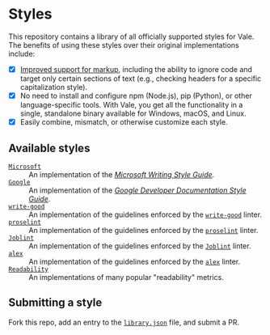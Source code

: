 # Styles 

This repository contains a library of all officially supported styles for Vale. The benefits of using these styles over their original implementations include:

- [X] [Improved support for markup](https://vale.sh/docs/topics/scoping/), including the ability to ignore code and target only certain sections of text (e.g., checking headers for a specific capitalization style).
- [X] No need to install and configure npm (Node.js), pip (Python), or other language-specific tools. With Vale, you get all the functionality in a single, standalone binary available for Windows, macOS, and Linux.
- [X] Easily combine, mismatch, or otherwise customize each style.

## Available styles

<dl>
  <dt><a href="https://github.com/errata-ai/Microsoft"><code>Microsoft</code></a></dt>
  <dd>An implementation of the <a href="https://docs.microsoft.com/en-us/style-guide/welcome/"><i>Microsoft Writing Style Guide</i></a>.</dd>

  <dt><a href="https://github.com/errata-ai/Google"><code>Google</code></a></dt>
  <dd>An implementation of the <a href="https://developers.google.com/style/"><i>Google Developer Documentation Style Guide</i></a>.</dd>

  <dt><a href="https://github.com/errata-ai/write-good"><code>write-good</code></a></dt>
  <dd>An implementation of the guidelines enforced by the <a href="https://github.com/btford/write-good"><code>write-good</code></a> linter.</dd>

  <dt><a href="https://github.com/errata-ai/proselint"><code>proselint</code></a></dt>
  <dd>An implementation of the guidelines enforced by the <a href="https://github.com/amperser/proselint/"><code>proselint</code></a> linter.</dd>

  <dt><a href="https://github.com/errata-ai/Joblint"><code>Joblint</code></a></dt>
  <dd>An implementation of the guidelines enforced by the <a href="https://github.com/rowanmanning/joblint"><code>Joblint</code></a> linter.</dd>

  <dt><a href="https://github.com/errata-ai/alex"><code>alex</code></a></dt>
  <dd>An implementation of the guidelines enforced by the <a href="https://github.com/get-alex/alex"><code>alex</code></a> linter.</dd>

  <dt><a href="https://github.com/errata-ai/readability"><code>Readability</code></a></dt>
  <dd>An implementations of many popular "readability" metrics.</dd>
</dl>

## Submitting a style

Fork this repo, add an entry to the [`library.json`](https://github.com/errata-ai/styles/blob/master/library.json) file, and submit a PR.
